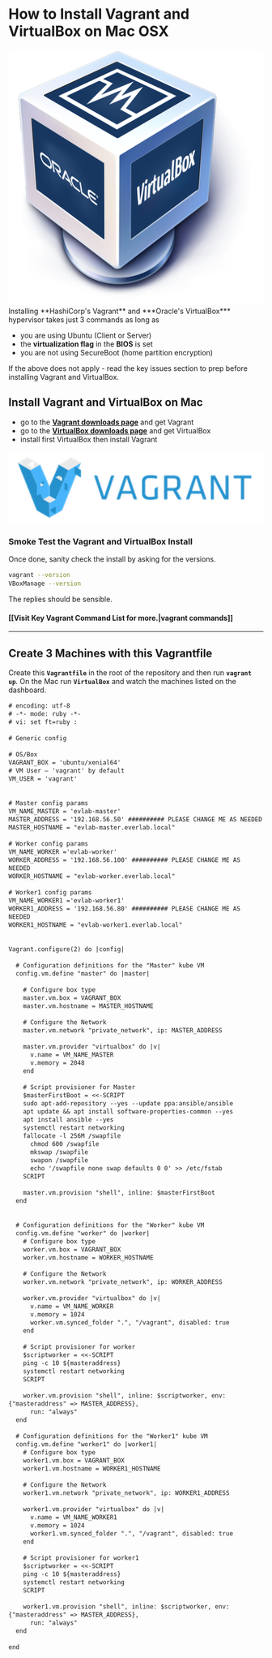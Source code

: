 # How to Install Vagrant and VirtualBox on Mac OSX

<img id="right30" src="/media/virtualbox-logo-square.png" title="Oracle VirtualBox Logo" />
Installing **HashiCorp's Vagrant** and ***Oracle's VirtualBox*** hypervisor takes just 3 commands as long as

+ you are using Ubuntu (Client or Server)
+ the **virtualization flag** in the **BIOS** is set
+ you are not using SecureBoot (home partition encryption)


If the above does not apply - read the key issues section to prep before installing Vagrant and VirtualBox.

## Install Vagrant and VirtualBox on Mac

- go to the **[Vagrant downloads page](https://www.vagrantup.com/downloads.html)** and get Vagrant
- go to the **[VirtualBox downloads page](https://www.virtualbox.org/wiki/Downloads)** and get VirtualBox
- install first VirtualBox then install Vagrant

![vagrant logo](/media/vagrant-logo-horizontal.png "HashiCorp Vagrant Logo")

### Smoke Test the Vagrant and VirtualBox Install

Once done, sanity check the install by asking for the versions.

``` bash
vagrant --version
VBoxManage --version
```

The replies should be sensible.


#### **[[Visit Key Vagrant Command List for more.|vagrant commands]]**


---


## Create 3 Machines with this Vagrantfile

Create this **`Vagrantfile`** in the root of the repository and then run **`vagrant up`**.
On the Mac run **`VirtualBox`** and watch the machines listed on the dashboard.

```
# encoding: utf-8
# -*- mode: ruby -*-
# vi: set ft=ruby :

# Generic config

# OS/Box
VAGRANT_BOX = 'ubuntu/xenial64'
# VM User — 'vagrant' by default
VM_USER = 'vagrant'


# Master config params
VM_NAME_MASTER = 'evlab-master'
MASTER_ADDRESS = '192.168.56.50' ########## PLEASE CHANGE ME AS NEEDED
MASTER_HOSTNAME = "evlab-master.everlab.local"

# Worker config params
VM_NAME_WORKER ='evlab-worker'
WORKER_ADDRESS = '192.168.56.100' ########## PLEASE CHANGE ME AS NEEDED
WORKER_HOSTNAME = "evlab-worker.everlab.local"

# Worker1 config params
VM_NAME_WORKER1 ='evlab-worker1'
WORKER1_ADDRESS = '192.168.56.80' ########## PLEASE CHANGE ME AS NEEDED
WORKER1_HOSTNAME = "evlab-worker1.everlab.local"


Vagrant.configure(2) do |config|

  # Configuration definitions for the "Master" kube VM
  config.vm.define "master" do |master|

    # Configure box type
    master.vm.box = VAGRANT_BOX
    master.vm.hostname = MASTER_HOSTNAME

    # Configure the Network
    master.vm.network "private_network", ip: MASTER_ADDRESS

    master.vm.provider "virtualbox" do |v|
      v.name = VM_NAME_MASTER
      v.memory = 2048
    end

    # Script provisioner for Master
    $masterFirstBoot = <<-SCRIPT
    sudo apt-add-repository --yes --update ppa:ansible/ansible
    apt update && apt install software-properties-common --yes
    apt install ansible --yes
    systemctl restart networking
    fallocate -l 256M /swapfile
	  chmod 600 /swapfile
	  mkswap /swapfile
	  swapon /swapfile
	  echo '/swapfile none swap defaults 0 0' >> /etc/fstab
    SCRIPT

    master.vm.provision "shell", inline: $masterFirstBoot
  end


  # Configuration definitions for the "Worker" kube VM
  config.vm.define "worker" do |worker|
    # Configure box type
    worker.vm.box = VAGRANT_BOX
    worker.vm.hostname = WORKER_HOSTNAME

    # Configure the Network
    worker.vm.network "private_network", ip: WORKER_ADDRESS

    worker.vm.provider "virtualbox" do |v|
      v.name = VM_NAME_WORKER
      v.memory = 1024
      worker.vm.synced_folder ".", "/vagrant", disabled: true
    end

    # Script provisioner for worker
    $scriptworker = <<-SCRIPT
    ping -c 10 ${masteraddress}
    systemctl restart networking
    SCRIPT

    worker.vm.provision "shell", inline: $scriptworker, env: {"masteraddress" => MASTER_ADDRESS},
      run: "always"
  end

  # Configuration definitions for the "Worker1" kube VM
  config.vm.define "worker1" do |worker1|
    # Configure box type
    worker1.vm.box = VAGRANT_BOX
    worker1.vm.hostname = WORKER1_HOSTNAME

    # Configure the Network
    worker1.vm.network "private_network", ip: WORKER1_ADDRESS

    worker1.vm.provider "virtualbox" do |v|
      v.name = VM_NAME_WORKER1
      v.memory = 1024
      worker1.vm.synced_folder ".", "/vagrant", disabled: true
    end

    # Script provisioner for worker1
    $scriptworker = <<-SCRIPT
    ping -c 10 ${masteraddress}
    systemctl restart networking
    SCRIPT

    worker1.vm.provision "shell", inline: $scriptworker, env: {"masteraddress" => MASTER_ADDRESS},
      run: "always"
  end

end
```
